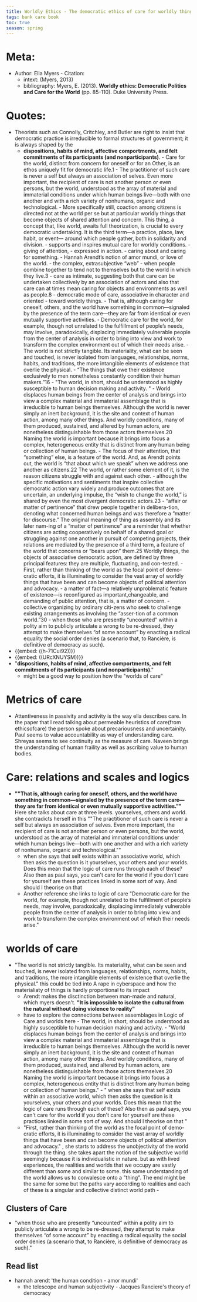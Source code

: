 ```yaml
---
title: Worldly Ethics - The democratic ethics of care for worldly things
tags: bank care book
toc: true
season: spring
---
```


# Meta: 
   - Author: Ella Myers
    - Citation:
        - intext: (Myers, 2013)
        - bibliography: Myers, E. (2013). __Worldly ethics: Democratic Politics and Care for the World__ (pp. 85-110). Duke University Press.

# Quotes: 
   - Theorists such as Connolly, Critchley, and Butler are right to insist that democratic practice is irreducible to formal structures of government; it is always shaped by the 
        - **dispositions, habits of mind, affective comportments, and felt commitments of its participants (and nonparticipants)**.
    - Care for the world, distinct from concern for oneself or for an Other, is an ethos uniquely fit for democratic life.1
    - The practitioner of such care is never a self but always an association of selves. Even more important, the recipient of care is not another person or even persons, but the world, understood as the array of material and immaterial conditions under which human beings live—both with one another and with a rich variety of nonhumans, organic and technological.
    - More specifically still, coaction among citizens is directed not at the world per se but at particular worldly things that become objects of shared attention and concern. This thing, a concept that, like world, awaits full theorization, is crucial to every democratic undertaking. It is the third term—a practice, place, law, habit, or event— around which people gather, both in solidarity and division.
    - supports and inspires mutual care for worldly conditions.
    - giving of attention,
    - expressed in action.
    - caring about and caring for something.
    - Hannah Arendt’s notion of amor mundi, or love of the world.
    - the complex, extrasubjective “web”
    - when people combine together to tend not to themselves but to the world in which they live.3
    - care as intimate, suggesting both that care can be undertaken collectively by an association of actors and also that care can at times mean caring for objects and environments as well as people.8
    - democratic mode of care, associative in character and oriented
    - toward worldly things.
    - That is, although caring for oneself, others, and the world have something in common—signaled by the presence of the term care—they are far from identical or even mutually supportive activities.
    - Democratic care for the world, for example, though not unrelated to the fulfillment of people’s needs, may involve, paradoxically, displacing immediately vulnerable people from the center of analysis in order to bring into view and work to transform the complex environment out of which their needs arise.
    - The world is not strictly tangible. Its materiality, what can be seen and touched, is never isolated from languages, relationships, norms, habits, and traditions, the more intangible elements of existence that overlie the physical.
    - “The things that owe their existence exclusively to men nonetheless constantly condition their human makers.”16
    - "The world, in short, should be understood as highly susceptible to human decision making and activity. "
    - World displaces human beings from the center of analysis and brings into view a complex material and immaterial assemblage that is irreducible to human beings themselves. Although the world is never simply an inert background, it is the site and context of human action, among many other things. And worldly conditions, many of them produced, sustained, and altered by human actors, are nonetheless distinguishable from those actors themselves.20 Naming the world is important because it brings into focus a complex, heterogeneous entity that is distinct from any human being or collection of human beings.
    - The focus of their attention, that “something” else, is a feature of the world. And, as Arendt points out, the world is “that about which we speak” when we address one another as citizens.22 The world, or rather some element of it, is the reason citizens struggle with and against each other.
    - although the specific motivations and sentiments that inspire collective democratic action vary widely and produce outcomes that are uncertain, an underlying impulse, the “wish to change the world,” is shared by even the most divergent democratic actors.23
    - “affair or matter of pertinence” that drew people together in delibera-tion, denoting what concerned human beings and was therefore a “matter for discourse.” The original meaning of thing as assembly and its later nam-ing of a “matter of pertinence” are a reminder that whether citizens are acting cooperatively on behalf of a shared goal or struggling against one another in pursuit of competing projects, their relations are mediated by the presence of a third term, a feature of the world that concerns or “bears upon” them.25 Worldly things, the objects of associative democratic action, are defined by three principal features: they are multiple, fluctuating, and con-tested.
    - First, rather than thinking of the world as the focal point of demo-cratic efforts, it is illuminating to consider the vast array of worldly things that have been and can become objects of political attention and advocacy.
    - a matter of fact—a relatively unproblematic feature of existence—is reconfigured as important,changeable, and demanding of public attention, that is, a matter of concern.
    - collective organizing by ordinary citi-zens who seek to challenge existing arrangements as involving the “asser-tion of a common world.”30
    - when those who are presently “uncounted” within a polity aim to publicly articulate a wrong to be re-dressed, they attempt to make themselves “of some account” by enacting a radical equality the social order denies (a scenario that, to Rancière, is definitive of democracy as such).
- {{embed: ((h-71Cui92))}}
- {{embed: ((URcXNUYSM))}}
- "**dispositions, habits of mind, affective comportments, and felt commitments of its participants (and nonparticipants)**."
    - might be a good way to position how the "worlds of care" 
# Metrics of care    
- Attentiveness in passivity and activity is the way ella describes care. In the paper that I read talking about permeable heuristics of care(from ethicsofcare) the person spoke about precariousness and uncertainity. Paul seems to value accountability as way of understanding care. Shreyas seems to see continuity as the measure of care. Naveen brings the understanding of human fraility as well as ascribing value to human bodies. 
# Care: relations and scales and logics
   - __""That is, although caring for oneself, others, and the world have something in common—signaled by the presence of the term care—they are far from identical or even mutually supportive activities.""__ Here she talks about care at three levels. yourselves, others and world. she contradicts herself in this ""The practitioner of such care is never a self but always an association of selves. Even more important, the recipient of care is not another person or even persons, but the world, understood as the array of material and immaterial conditions under which human beings live—both with one another and with a rich variety of nonhumans, organic and technological.""
        -  when she says that self exists within an associative world, which then asks the question is it yourselves, your others and your worlds. Does this mean that the logic of care runs through each of these? Also then as paul says, you can't care for the world if you don't care for yourself are these practices linked in some sort of way. And should I theorise on that 
        - Another reference she links to logic of care "Democratic care for the world, for example, though not unrelated to the fulfillment of people’s needs, may involve, paradoxically, displacing immediately vulnerable people from the center of analysis in order to bring into view and work to transform the complex environment out of which their needs arise."
# worlds of care
   - "The world is not strictly tangible. Its materiality, what can be seen and touched, is never isolated from languages, relationships, norms, habits, and traditions, the more intangible elements of existence that overlie the physical." this could be tied into A rape in cyberspace and how the materialiaty of things is hardly proportional to its impact
        - Arendt makes the disctinction between man-made and natural, which myers doesn't. __"It is impossible to isolate the cultural from the natural without doing violence to reality"__
        - have to explore the connections between assemblages in Logic of Care and worlds here
    - The world, in short, should be understood as highly susceptible to human decision making and activity. 
    - "World displaces human beings from the center of analysis and brings into view a complex material and immaterial assemblage that is irreducible to human beings themselves. Although the world is never simply an inert background, it is the site and context of human action, among many other things. And worldly conditions, many of them produced, sustained, and altered by human actors, are nonetheless distinguishable from those actors themselves.20 Naming the world is important because it brings into focus a complex, heterogeneous entity that is distinct from any human being or collection of human beings."
    - " when she says that self exists within an associative world, which then asks the question is it yourselves, your others and your worlds. Does this mean that the logic of care runs through each of these? Also then as paul says, you can't care for the world if you don't care for yourself are these practices linked in some sort of way. And should I theorise on that "
        - "First, rather than thinking of the world as the focal point of demo-cratic efforts, it is illuminating to consider the vast array of worldly things that have been and can become objects of political attention and advocacy." , she starts to address the unobjectivity of the world through the thing. she takes apart the notion of the subjective world seemingly because it is individualistic in nature. but as with lived experiences, the realities and worlds that we occupy are vastly different than some and similar to some. this same understanding of the world allows us to convalesce onto a "thing". The end might be the same for some but the paths vary according to realities and each of these is a singular and collective distinct world path
    - 
## Clusters of Care
   - "when those who are presently “uncounted” within a polity aim to publicly articulate a wrong to be re-dressed, they attempt to make themselves “of some account” by enacting a radical equality the social order denies (a scenario that, to Rancière, is definitive of democracy as such)."
  
## Read list
   - hannah arendt 'the human condition - amor mundi' 
        - the telescope and human subjectivity
    - Jacques Ranciere's theory of democracy
